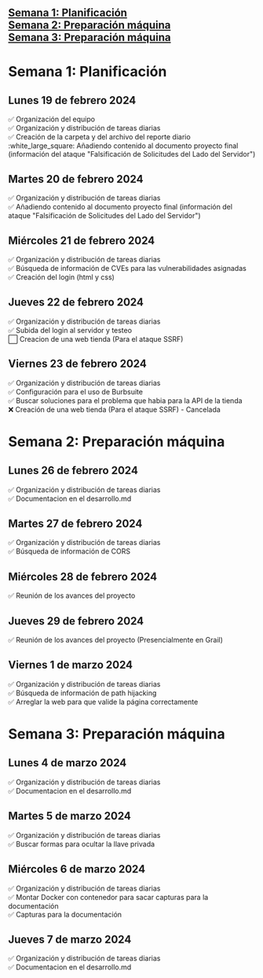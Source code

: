 <span style="color:black;">[ Semana 1: Planificación](#Semana1)</span><br>
<span style="color:black;">[ Semana 2: Preparación máquina](#Semana2)</span><br>
<span style="color:black;">[ Semana 3: Preparación máquina](#Semana3)</span><br>
---

<h1 name="Semana1">Semana 1: Planificación</h1>
<h2>Lunes 19 de febrero 2024</h2>
✅ Organización del equipo <br>
✅ Organización y distribución de tareas diarias <br>
✅ Creación de la carpeta y del archivo del reporte diario <br>
:white_large_square: Añadiendo contenido al documento proyecto final (información del ataque "Falsificación de Solicitudes del Lado del Servidor") <br>

## Martes 20 de febrero 2024 <br>
✅ Organización y distribución de tareas diarias <br>
✅ Añadiendo contenido al documento proyecto final (información del ataque "Falsificación de Solicitudes del Lado del Servidor") <br>

## Miércoles 21 de febrero 2024 
✅ Organización y distribución de tareas diarias <br>
✅ Búsqueda de información de CVEs para las vulnerabilidades asignadas <br>
✅ Creación del login (html y css) <br>

## Jueves 22 de febrero 2024
✅ Organización y distribución de tareas diarias <br>
✅ Subida del login al servidor y testeo <br>
:white_large_square: Creacion de una web tienda (Para el ataque SSRF)<br>

## Viernes 23 de febrero 2024
✅ Organización y distribución de tareas diarias <br>
✅ Configuración para el uso de Burbsuite <br>
✅ Buscar soluciones para el problema que habia para la API de la tienda <br>
❌ Creación de una web tienda (Para el ataque SSRF) - Cancelada <br>

<h1 name="Semana2">Semana 2: Preparación máquina</h1>
<h2>Lunes 26 de febrero 2024</h2>
✅ Organización y distribución de tareas diarias <br>
✅ Documentacion en el desarrollo.md <br>

## Martes 27 de febrero 2024
✅ Organización y distribución de tareas diarias <br>
✅ Búsqueda de información de CORS <br>

## Miércoles 28 de febrero 2024
✅ Reunión de los avances del proyecto <br>

## Jueves 29 de febrero 2024
✅ Reunión de los avances del proyecto (Presencialmente en Grail) <br>

## Viernes 1 de marzo 2024
✅ Organización y distribución de tareas diarias <br>
✅ Búsqueda de información de path hijacking <br>
✅ Arreglar la web para que valide la página correctamente <br>

<h1 name="Semana3">Semana 3: Preparación máquina</h1>
<h2>Lunes 4 de marzo 2024</h2>
✅ Organización y distribución de tareas diarias <br>
✅ Documentacion en el desarrollo.md <br>

## Martes 5 de marzo 2024
✅ Organización y distribución de tareas diarias <br>
✅ Buscar formas para ocultar la llave privada <br>

## Miércoles 6 de marzo 2024
✅ Organización y distribución de tareas diarias <br>
✅ Montar Docker con contenedor para sacar capturas para la documentación <br>
✅ Capturas para la documentación <br>

## Jueves 7 de marzo 2024
✅ Organización y distribución de tareas diarias <br>
✅ Documentacion en el desarrollo.md <br>

